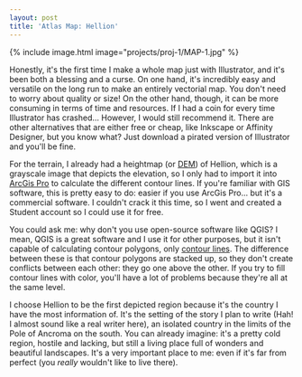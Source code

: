```yaml
---
layout: post
title: 'Atlas Map: Hellion'
---
```


{% include image.html image="projects/proj-1/MAP-1.jpg" %}

Honestly, it's the first time I make a whole map just with Illustrator, and it's been both a blessing and a curse. On one hand, it's incredibly easy and versatile on the long run to make an entirely vectorial map. You don't need to worry about quality or size! On the other hand, though, it can be more consuming in terms of time and resources. If I had a coin for every time Illustrator has crashed... However, I would still recommend it. There are other alternatives that are either free or cheap, like Inkscape or Affinity Designer, but you know what? Just download a pirated version of Illustrator and you'll be fine.

For the terrain, I already had a heightmap (or [DEM](https://en.wikipedia.org/wiki/Digital_elevation_model)) of Hellion, which is a grayscale image that depicts the elevation, so I only had to import it into [ArcGis Pro](https://www.esri.com/es-es/arcgis/products/arcgis-pro/overview) to calculate the different contour lines. If you're familiar with GIS software, this is pretty easy to do: easier if you use ArcGis Pro... but it's a commercial software. I couldn't crack it this time, so I went and created a Student account so I could use it for free. 

You could ask me: why don't you use open-source software like QGIS? I mean, QGIS is a great software and I use it for other purposes, but it isn't capable of calculating contour polygons, only [contour lines](https://en.wikipedia.org/wiki/Contour_line). The difference between these is that contour polygons are stacked up, so they don't create conflicts between each other: they go one above the other. If you try to fill contour lines with color, you'll have a lot of problems because they're all at the same level.

I choose Hellion to be the first depicted region because it's the country I have the most information of. It's the setting of the story I plan to write (Hah! I almost sound like a real writer here), an isolated country in the limits of the Pole of Ancroma on the south. You can already imagine: it's a pretty cold region, hostile and lacking, but still a living place full of wonders and beautiful landscapes. It's a very important place to me: even if it's far from perfect (you *really* wouldn't like to live there).




